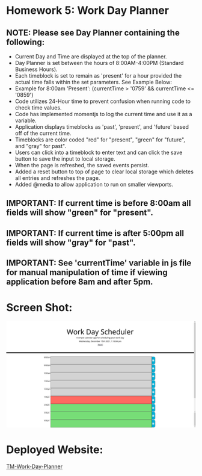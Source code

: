
# Homework 5: Work Day Planner

## NOTE: Please see Day Planner containing the following:

* Current Day and Time are displayed at the top of the planner.
* Day Planner is set between the hours of 8:00AM-4:00PM (Standard Business Hours).
* Each timeblock is set to remain as 'present' for a hour provided the actual time falls within the set parameters. See Example Below:
* Example for 8:00am 'Present': (currentTime > '0759' && currentTime <= '0859')
* Code utilizes 24-Hour time to prevent confusion when running code to check time values.
* Code has implemented momentjs to log the current time and use it as a variable. 
* Application displays timeblocks as 'past', 'present', and 'future' based off of the current time.
* Timeblocks are color coded "red" for "present", "green" for "future", and "gray" for past".
* Users can click into a timeblock to enter text and can click the save button to save the input to local storage.
* When the page is refreshed, the saved events persist.
* Added a reset button to top of page to clear local storage which deletes all entries and refreshes the page.
* Added @media to allow application to run on smaller viewports.

## IMPORTANT:  If current time is before 8:00am all fields will show "green" for "present".
## IMPORTANT:  If current time is after 5:00pm all fields will show "gray" for "past".
## IMPORTANT:  See 'currentTime' variable in js file for manual manipulation of time if viewing application before 8am and after 5pm.

# Screen Shot:  
![Preview](https://github.com/T0930/TM-Work-Day-Planner/blob/main/images/Work-Day-Scheduler.png?raw=true)

# Deployed Website:
[TM-Work-Day-Planner](https://t0930.github.io/TM-Work-Day-Planner/)